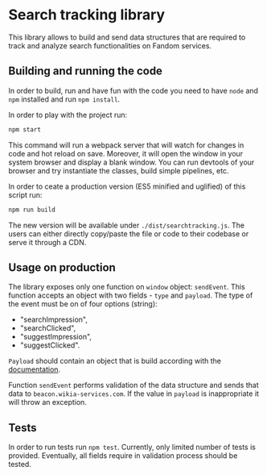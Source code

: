 # Search tracking library

This library allows to build and send data structures that are required to track and analyze
search functionalities on Fandom services.

## Building and running the code

In order to build, run and have fun with the code you need to have `node` and `npm` installed
and run `npm install`.

In order to play with the project run:

```bash
npm start
```

This command will run a webpack server that will watch for changes in code and hot reload on save.
Moreover, it will open the window in your system browser and display a blank window. You can run
devtools of your browser and try instantiate the classes, build simple pipelines, etc.

In order to ceate a production version (ES5 minified and uglified) of this script run:

```bash
npm run build
```

The new version will be available under `./dist/searchtracking.js`. The users can either directly copy/paste the file or code
to their codebase or serve it through a CDN.

## Usage on production

The library exposes only one function on `window` object: `sendEvent`. This function accepts an object with two fields - `type` and `payload`.
The type of the event must be on of four options (string):

- "searchImpression",
- "searchClicked",
- "suggestImpression",
- "suggestClicked".

`Payload` should contain an object that is build according with the [documentation](https://wikia-inc.atlassian.net/wiki/spaces/DE/pages/474710211/Search+Tracking+Events).

Function `sendEvent` performs validation of the data structure and sends that data to `beacon.wikia-services.com`. If the value in `payload` is inappropriate it will throw an exception.

## Tests

In order to run tests run `npm test`. Currently, only limited number of tests is provided. Eventually,
all fields require in validation process should be tested.
